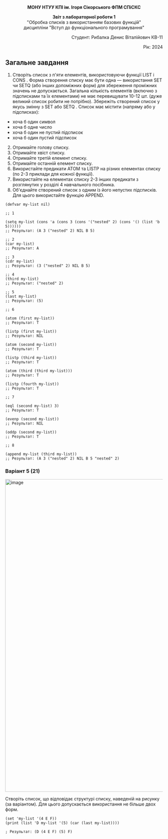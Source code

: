 <p align="center"><b>МОНУ НТУУ КПІ ім. Ігоря Сікорського ФПМ СПіСКС</b></p>
<p align="center">
<b>Звіт з лабораторної роботи 1</b><br/>
"Обробка списків з використанням базових функцій"<br/>
дисципліни "Вступ до функціонального програмування"
</p>
<p align="right">Студент: Рибалка Денис Віталійович КВ-11<p>
<p align="right">Рік: 2024<p>

## Загальне завдання
1. Створіть список з п'яти елементів, використовуючи функції LIST і CONS . Форма створення списку має бути одна — використання SET чи SETQ (або інших допоміжних форм) для збереження проміжних значень не допускається. Загальна кількість елементів (включно з підсписками та їх елементами) не має перевищувати 10-12 шт. (дуже великий список робити не потрібно). Збережіть створений список у якусь змінну з SET або SETQ . Список має містити (напряму або у підсписках): 
* хоча б один символ 
* хоча б одне число 
* хоча б один не пустий підсписок
* хоча б один пустий підсписок 
2. Отримайте голову списку. 
3. Отримайте хвіст списку. 
4. Отримайте третій елемент списку. 
5. Отримайте останній елемент списку. 
6. Використайте предикати ATOM та LISTP на різних елементах списку (по 2-3 приклади для кожної функції). 
7. Використайте на елементах списку 2-3 інших предикати з розглянутих у розділі 4 навчального посібника. 
8. Об'єднайте створений список з одним із його непустих підсписків. Для цього використайте функцію APPEND. 


```
(defvar my-list nil)

;; 1

(setq my-list (cons 'a (cons 3 (cons '("nested" 2) (cons '() (list 'b 5))))))
;; Результат: (A 3 ("nested" 2) NIL B 5) 

;; 2
(car my-list)
;; Результат: A

;; 3
(cdr my-list)
;; Результат: (3 ("nested" 2) NIL B 5) 

;; 4
(third my-list)
;; Результат: ("nested" 2)

;; 5
(last my-list)
;; Результат: (5)

;; 6

(atom (first my-list))
;; Результат: T

(listp (first my-list))
;; Результат: NIL

(atom (second my-list))
;; Результат: T

(listp (third my-list))
;; Результат: T

(atom (third (third my-list)))
;; Результат: T

(listp (fourth my-list))
;; Результат: T

;; 7

(eql (second my-list) 3)
;; Результат: T

(evenp (second my-list))
;; Результат: NIL

(oddp (second my-list))
;; Результат: T

;; 8

(append my-list (third my-list))
;; Результат: (A 3 ("nested" 2) NIL B 5 "nested" 2) 

   ```
### Варіант 5 (21)
<img width="999" alt="image" src="https://github.com/user-attachments/assets/7018ee86-7aea-40ae-b3d2-5dab6f165086">

Створіть список, що відповідає структурі списку, наведеній на рисунку (за варіантом).
Для цього допускається використання не більше двох форм.

```
(set 'my-list '(4 E F))
(print (list 'D my-list '(5) (car (last my-list))))

; Результат: (D (4 E F) (5) F)
```

